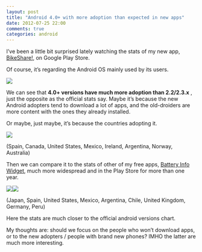 ```yaml
---
layout: post
title: "Android 4.0+ with more adoption than expected in new apps"
date: 2012-07-25 22:00
comments: true
categories: android
---
```


I’ve been a little bit surprised lately watching the stats of my new app, 
[BikeShare!](http://bikeshar.es), on Google Play Store.

Of course, it’s regarding the Android OS mainly used by its users.

![](http://mrm.perry.es/uploads/admin/image/image/3/thumb_BikeShare-Stats.png)

We can see that 
**4.0+ versions have much more adoption than 2.2/2.3.x**
, just the opposite as the official stats say. Maybe it’s because the new Android adopters tend to download a lot of apps, and the 
old-droiders are more content with the ones they already installed.

Or maybe, just maybe, it’s because the countries adopting it.

![](http://mrm.perry.es/uploads/admin/image/image/4/thumb_BikeShare-Countries.png)

(Spain, Canada, United States, Mexico, Ireland, Argentina, Norway, Australia)

Then we can compare it to the stats of other of my free apps, 
[Battery Info Widget](https://play.google.com/store/apps/details?id=net.audev.batteryinfowidget), much more widespread and in the Play Store for more than one year.

![](http://mrm.perry.es/uploads/admin/image/image/5/thumb_BatteryInfo-Stats.png)![](http://mrm.perry.es/uploads/admin/image/image/8/thumb_BatteryInfo-Countries.png)

(Japan, Spain, United States, Mexico, Argentina, Chile, United Kingdom, Germany, Peru)

Here the stats are much closer to the official android versions chart.

My thoughts are: should we focus on the people who won’t download apps, or to the new adopters / people with brand new phones? 
IMHO the latter are much more interesting.